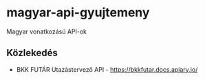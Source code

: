 # magyar-api-gyujtemeny
Magyar vonatkozású API-ok

## Közlekedés
- BKK FUTÁR Utazástervező API - https://bkkfutar.docs.apiary.io/

